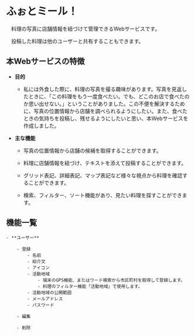 # ふぉとミール！

　料理の写真に店舗情報を紐づけて管理できるWebサービスです。

　投稿した料理は他のユーザーと共有することもできます。

## 本Webサービスの特徴

- **目的**

    - 私には外食した際に、料理の写真を撮る趣味があります。写真を見返したときに、「この料理をもう一度食べたい。でも、どこのお店で食べたのか思い出せない。」ということがありました。この不便を解決するために、写真の位置情報から店舗を調べられるようにしたい。また、食べたときの気持ちを投稿し、残せるようにしたいと思い、本Webサービスを作成しました。

- **主な機能**

    - 写真の位置情報から店舗の候補を取得することができます。

    - 料理に店舗情報を紐づけ、テキストを添えて投稿することができます。

    - グリッド表記、詳細表記、マップ表記など様々な視点から料理を確認することができます。

    - 検索、フィルター、ソート機能があり、見たい料理を探すことができます。

## 機能一覧

    - **ユーザー**
    
        - 登録
            - 名前
            - 紹介文
            - アイコン
            - 活動地域
                - 端末のGPS機能、またはワード検索から市区町村を取得して登録します。
                - 料理のフィルター機能「活動地域」で使用します。
            - 活動地域の公開範囲
            - メールアドレス
            - パスワード
            
        - 編集
        
        - 削除
        

    
